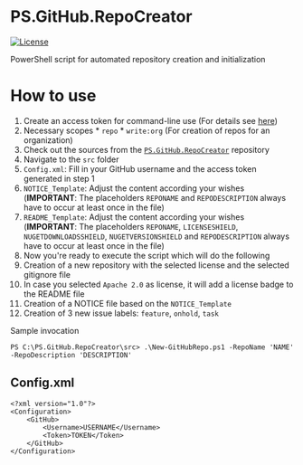 # PS.GitHub.RepoCreator
[![License](https://img.shields.io/badge/license-Apache%20License%202.0-blue.svg)](https://github.com/rufer7/PS.GitHub.RepoCreator/blob/master/LICENSE)

PowerShell script for automated repository creation and initialization

# How to use

1. Create an access token for command-line use (For details see [here](https://help.github.com/articles/creating-an-access-token-for-command-line-use/))
  1. Necessary scopes
    * `repo`
    * `write:org` (For creation of repos for an organization)
2. Check out the sources from the [`PS.GitHub.RepoCreator`](https://github.com/rufer7/PS.GitHub.RepoCreator) repository
3. Navigate to the `src` folder
  1. `Config.xml`: Fill in your GitHub username and the access token generated in step 1
  2. `NOTICE_Template`: Adjust the content according your wishes (**IMPORTANT**: The placeholders `REPONAME` and `REPODESCRIPTION` always have to occur at least once in the file)
  3. `README_Template`: Adjust the content according your wishes (**IMPORTANT**: The placeholders `REPONAME`, `LICENSESHIELD`, `NUGETDOWNLOADSSHIELD`, `NUGETVERSIONSHIELD` and `REPODESCRIPTION` always have to occur at least once in the file)
4. Now you're ready to execute the script which will do the following
  1. Creation of a new repository with the selected license and the selected gitignore file
  2. In case you selected `Apache 2.0` as license, it will add a license badge to the README file
  3. Creation of a NOTICE file based on the `NOTICE_Template`
  4. Creation of 3 new issue labels: `feature`, `onhold`, `task`

Sample invocation

```
PS C:\PS.GitHub.RepoCreator\src> .\New-GitHubRepo.ps1 -RepoName 'NAME' -RepoDescription 'DESCRIPTION'
```

## Config.xml

```
<?xml version="1.0"?>
<Configuration>
	<GitHub>
		<Username>USERNAME</Username>
		<Token>TOKEN</Token>
	</GitHub>
</Configuration>
```
